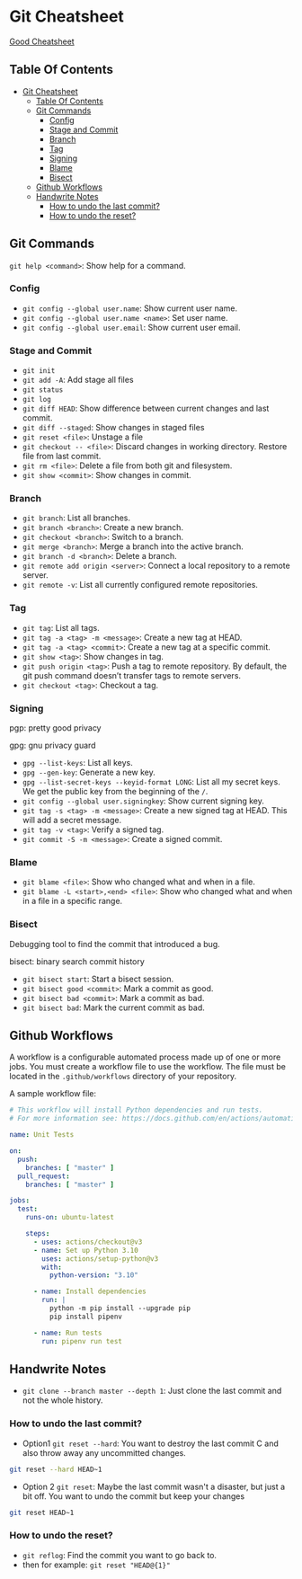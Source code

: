 # Git Cheatsheet

[Good Cheatsheet](https://cs.fyi/guide/git-cheatsheet)

## Table Of Contents

- [Git Cheatsheet](#git-cheatsheet)
  - [Table Of Contents](#table-of-contents)
  - [Git Commands](#git-commands)
    - [Config](#config)
    - [Stage and Commit](#stage-and-commit)
    - [Branch](#branch)
    - [Tag](#tag)
    - [Signing](#signing)
    - [Blame](#blame)
    - [Bisect](#bisect)
  - [Github Workflows](#github-workflows)
  - [Handwrite Notes](#handwrite-notes)
    - [How to undo the last commit?](#how-to-undo-the-last-commit)
    - [How to undo the reset?](#how-to-undo-the-reset)

## Git Commands

`git help <command>`: Show help for a command.

### Config

- `git config --global user.name`: Show current user name.
- `git config --global user.name <name>`: Set user name.
- `git config --global user.email`: Show current user email.

### Stage and Commit

- `git init`
- `git add -A`: Add stage all files
- `git status`
- `git log`
- `git diff HEAD`: Show difference between current changes and last commit.
- `git diff --staged`: Show changes in staged files
- `git reset <file>`: Unstage a file
- `git checkout -- <file>`: Discard changes in working directory. Restore file from last commit.
- `git rm <file>`: Delete a file from both git and filesystem.
- `git show <commit>`: Show changes in commit.

### Branch

- `git branch`: List all branches.
- `git branch <branch>`: Create a new branch.
- `git checkout <branch>`: Switch to a branch.
- `git merge <branch>`: Merge a branch into the active branch.
- `git branch -d <branch>`: Delete a branch.
- `git remote add origin <server>`: Connect a local repository to a remote server.
- `git remote -v`: List all currently configured remote repositories.

### Tag

- `git tag`: List all tags.
- `git tag -a <tag> -m <message>`: Create a new tag at HEAD.
- `git tag -a <tag> <commit>`: Create a new tag at a specific commit.
- `git show <tag>`: Show changes in tag.
- `git push origin <tag>`: Push a tag to remote repository. By default, the git push command doesn’t transfer tags to remote servers.
- `git checkout <tag>`: Checkout a tag.

### Signing

pgp: pretty good privacy

gpg: gnu privacy guard

- `gpg --list-keys`: List all keys.
- `gpg --gen-key`: Generate a new key.
- `gpg --list-secret-keys --keyid-format LONG`: List all my secret keys. We get the public key from the beginning of the `/`.
- `git config --global user.signingkey`: Show current signing key.
- `git tag -s <tag> -m <message>`: Create a new signed tag at HEAD. This will add a secret message.
- `git tag -v <tag>`: Verify a signed tag.
- `git commit -S -m <message>`: Create a signed commit.

### Blame

- `git blame <file>`: Show who changed what and when in a file.
- `git blame -L <start>,<end> <file>`: Show who changed what and when in a file in a specific range.

### Bisect

Debugging tool to find the commit that introduced a bug.

bisect: binary search commit history

- `git bisect start`: Start a bisect session.
- `git bisect good <commit>`: Mark a commit as good.
- `git bisect bad <commit>`: Mark a commit as bad.
- `git bisect bad`: Mark the current commit as bad.

## Github Workflows

A workflow is a configurable automated process made up of one or more jobs. You must create a workflow file to use the workflow. The file must be located in the `.github/workflows` directory of your repository.

A sample workflow file:

```yaml
# This workflow will install Python dependencies and run tests.
# For more information see: https://docs.github.com/en/actions/automating-builds-and-tests/building-and-testing-python

name: Unit Tests

on:
  push:
    branches: [ "master" ]
  pull_request:
    branches: [ "master" ]

jobs:
  test:
    runs-on: ubuntu-latest

    steps:
      - uses: actions/checkout@v3
      - name: Set up Python 3.10
        uses: actions/setup-python@v3
        with:
          python-version: "3.10"

      - name: Install dependencies
        run: |
          python -m pip install --upgrade pip
          pip install pipenv

      - name: Run tests
        run: pipenv run test
```

## Handwrite Notes

- `git clone --branch master --depth 1`: Just clone the last commit and not the whole history.

### How to undo the last commit?

- Option1 `git reset --hard`: You want to destroy the last commit C and also throw away any uncommitted changes.
```bash
git reset --hard HEAD~1
```

- Option 2 `git reset`: Maybe the last commit wasn't a disaster, but just a bit off. You want to undo the commit but keep your changes
```bash
git reset HEAD~1
```

### How to undo the reset?

 - `git reflog`: Find the commit you want to go back to.
 - then for example: `git reset "HEAD@{1}"`
